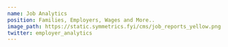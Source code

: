 ```yaml
---
name: Job Analytics
position: Families, Employers, Wages and More..
image_path: https://static.symmetrics.fyi/cms/job_reports_yellow.png
twitter: employer_analytics
---
```

